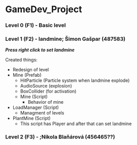 # GameDev_Project

### Level 0 (F1) - Basic level
### Level 1 (F2) - landmine; Šimon Gašpar (487583)

**_Press right click to set landmine_**

Created things:
  - Redesign of level
  - Mine (Prefab)
    - HitParticle (Particle system when landmine explode)
    - AudioSource (explosion)
    - BoxCollider (for activation)
    - Mine (Script)
      - Behavior of mine
  - LoadManager (Script)
    - Managment of levels
  - PlantMine (Script)
    - This script has Player and after that can set landmine

### Level 2 (F3) - ;Nikola Blaňárová (456465??)
